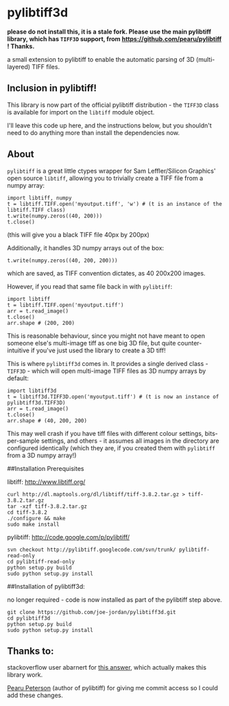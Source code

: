 pylibtiff3d
===========

**please do not install this, it is a stale fork. Please use the main pylibtiff library, which has `TIFF3D` support, from https://github.com/pearu/pylibtiff ! Thanks.**

a small extension to pylibtiff to enable the automatic parsing of 3D (multi-layered) TIFF files.

## Inclusion in pylibtiff!

This library is now part of the official pylibtiff distribution - the `TIFF3D` class is available for import on the `libtiff` module object.

I'll leave this code up here, and the instructions below, but you shouldn't need to do anything more than install the dependencies now.

## About

`pylibtiff` is a great little ctypes wrapper for Sam Leffler/Silicon Graphics' open source `libtiff`, allowing you to trivially create a TIFF file from a numpy array:

    import libtiff, numpy
    t = libtiff.TIFF.open('myoutput.tiff', 'w') # (t is an instance of the libtiff.TIFF class)
    t.write(numpy.zeros((40, 200)))
    t.close()

(this will give you a black TIFF file 40px by 200px)

Additionally, it handles 3D numpy arrays out of the box:

    t.write(numpy.zeros((40, 200, 200)))

which are saved, as TIFF convention dictates, as 40 200x200 images.

However, if you read that same file back in with `pylibtiff`:

    import libtiff
    t = libtiff.TIFF.open('myoutput.tiff')
    arr = t.read_image()
    t.close()
    arr.shape # (200, 200)

This is reasonable behaviour, since you might not have meant to open someone else's multi-image tiff as one big 3D file, but quite counter-intuitive if you've just used the library to create a 3D tiff!

This is where `pylibtiff3d` comes in. It provides a single derived class - `TIFF3D` - which will open multi-image TIFF files as 3D numpy arrays by default:

    import libtiff3d
    t = libtiff3d.TIFF3D.open('myoutput.tiff') # (t is now an instance of pylibtiff3d.TIFF3D)
    arr = t.read_image()
    t.close()
    arr.shape # (40, 200, 200)

This may well crash if you have tiff files with different colour settings, bits-per-sample settings, and others - it assumes all images in the directory are configured identically (which they are, if you created them with `pylibtiff` from a 3D numpy array!)

##Installation Prerequisites

libtiff: http://www.libtiff.org/

    curl http://dl.maptools.org/dl/libtiff/tiff-3.8.2.tar.gz > tiff-3.8.2.tar.gz
    tar -xzf tiff-3.8.2.tar.gz
    cd tiff-3.8.2
    ./configure && make
    sudo make install

pylibtiff: http://code.google.com/p/pylibtiff/

    svn checkout http://pylibtiff.googlecode.com/svn/trunk/ pylibtiff-read-only
    cd pylibtiff-read-only
    python setup.py build
    sudo python setup.py install

##Installation of pylibtiff3d:

no longer required - code is now installed as part of the pylibtiff step above.

    git clone https://github.com/joe-jordan/pylibtiff3d.git
    cd pylibtiff3d
    python setup.py build
    sudo python setup.py install

## Thanks to:
stackoverflow user abarnert for [this answer](http://stackoverflow.com/questions/13866706/subclassing-ctypes-pointers-how-does-this-code-work-and-how-do-i-override-it/13866964#13866964), which actually makes this library work.

[Pearu Peterson](http://code.google.com/u/pearu.peterson/) (author of pylibtiff) for giving me commit access so I could add these changes.
